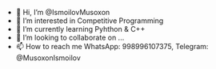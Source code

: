 - 👋 Hi, I’m @IsmoilovMusoxon
- 👀 I’m interested in Competitive Programming
- 🌱 I’m currently learning Pyhthon & C++
- 💞️ I’m looking to collaborate on ...
- 📫 How to reach me WhatsApp: 998996107375, Telegram: @MusoxonIsmoilov
<!---
IsmoilovMusoxon/IsmoilovMusoxon is a ✨ special ✨ repository because its `README.md` (this file) appears on your GitHub profile.
You can click the Preview link to take a look at your changes.
--->

